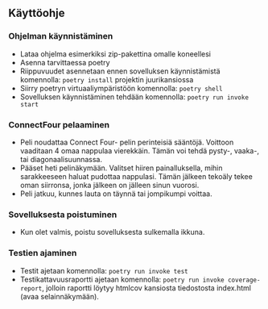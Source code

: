 ## Käyttöohje

### Ohjelman käynnistäminen

- Lataa ohjelma esimerkiksi zip-pakettina omalle koneellesi
- Asenna tarvittaessa poetry
- Riippuvuudet asennetaan ennen sovelluksen käynnistämistä komennolla: `poetry install` projektin juurikansiossa
- Siirry poetryn virtuaaliympäristöön komennolla: `poetry shell`
- Sovelluksen käynnistäminen tehdään komennolla: `poetry run invoke start`

### ConnectFour pelaaminen

- Peli noudattaa Connect Four- pelin perinteisiä sääntöjä. Voittoon vaaditaan 4 omaa nappulaa vierekkäin. Tämän voi tehdä pysty-, vaaka-, tai diagonaalisuunnassa.
- Pääset heti pelinäkymään. Valitset hiiren painalluksella, mihin sarakkeeseen haluat pudottaa nappulasi. Tämän jälkeen tekoäly tekee oman siirronsa, jonka jälkeen on jälleen sinun vuorosi. 
- Peli jatkuu, kunnes lauta on täynnä tai jompikumpi voittaa.

### Sovelluksesta poistuminen

- Kun olet valmis, poistu sovelluksesta sulkemalla ikkuna.

### Testien ajaminen

- Testit ajetaan komennolla: `poetry run invoke test`
- Testikattavuusraportti ajetaan komennolla: `poetry run invoke coverage-report`, jolloin raportti löytyy htmlcov kansiosta tiedostosta index.html (avaa selainnäkymään).
